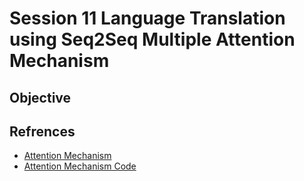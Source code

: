 # Session 11 Language Translation using Seq2Seq Multiple Attention Mechanism

## Objective

    
## Refrences
 - [Attention Mechanism](https://blog.floydhub.com/attention-mechanism/)
 - [Attention Mechanism Code](https://github.com/spro/practical-pytorch/tree/master/seq2seq-translation)
    
